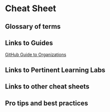 # Cheat Sheet

## Glossary of terms

## Links to Guides
[GitHub Guide to Organizations](https://resources.github.com/downloads/github-guide-to-organizations.pdf)

## Links to Pertinent Learning Labs

## Links to other cheat sheets

## Pro tips and best practices
<!-- review best practices; engineering/implementation to assist with general engineering implementation, QOL type things 
\[ ] do and do not list?
\[ ] common errors?
\[ ] shameless plug for implementation team? -->
